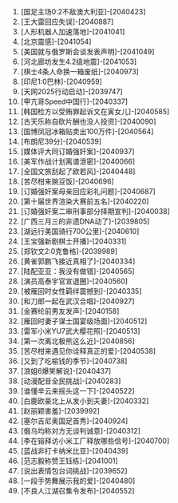 
1. [国足主场0:2不敌澳大利亚]-[2040423]
1. [王大雷回应失误]-[2040887]
1. [人形机器人加速落地]-[2041041]
1. [北京震感]-[2041054]
1. [美国就与俄罗斯会谈发表声明]-[2041049]
1. [河北廊坊发生4.2级地震]-[2041053]
1. [棋士4条人命换一箱废纸]-[2040973]
1. [印尼1:0巴林]-[2040959]
1. [天网2025行动启动]-[2039747]
1. [甲亢哥Speed中国行]-[2040337]
1. [韩国检方以受贿罪起诉文在寅女儿]-[2040585]
1. [古天乐称自砍片酬也没人投资]-[2040090]
1. [国博凤冠冰箱贴卖出100万件]-[2040564]
1. [布朗尼39分]-[2040539]
1. [媒体评大同订婚强奸案]-[2040937]
1. [美军作战计划离谱泄密]-[2040066]
1. [全国文旅刮起了欧若风]-[2040448]
1. [苦尽柑来豌豆饭]-[2040696]
1. [订婚强奸案母亲回应彩礼问题]-[2040687]
1. [第十届世界渲染大赛前五名]-[2040220]
1. [订婚强奸案二审刑事部分择期宣判]-[2040038]
1. [广西三月三的非遗DNA动了]-[2039805]
1. [湖远行美国骑行700公里]-[2040610]
1. [王宝强新剧棋士开播]-[2040331]
1. [郑钦文2:0克鲁格]-[2039989]
1. [黄雀郭鹏飞接近真相了]-[2040334]
1. [陆配亚亚：我没有做错]-[2040565]
1. [演员高泰宇官宣退圈]-[2040560]
1. [被雁回时女性羁绊震撼到]-[2040335]
1. [和刀郎一起在武汉合唱]-[2040927]
1. [金赛纶前男友发声]-[2040158]
1. [雁回时妻子谋士国宴级场面]-[2040512]
1. [雷军小米YU7武大樱花照]-[2040513]
1. [第一次离北极熊这么近]-[2040856]
1. [苦尽柑来遇见你诠释真正的爱]-[2040538]
1. [又到了吃榆钱的季节]-[2040738]
1. [浪姐6爆笑解说]-[2040437]
1. [动漫配音全民挑战]-[2040283]
1. [谁懂辛云来摇头这一下]-[2040522]
1. [白鹿欧豪北上从发小到夫妻]-[2040332]
1. [赵丽颖害羞]-[2039992]
1. [塞尔吉尼奥国足首秀]-[2040924]
1. [俄乌均称对方无谈判诚意]-[2040312]
1. [李在镕拜访小米工厂释放哪些信号]-[2040700]
1. [蓝战非打卡纳米比亚]-[2040439]
1. [范志毅称赞王钰栋]-[2041001]
1. [说出表情包台词挑战]-[2039652]
1. [一段手势舞展示我的爱]-[2040480]
1. [不良人江湖召集令发布]-[2040552]